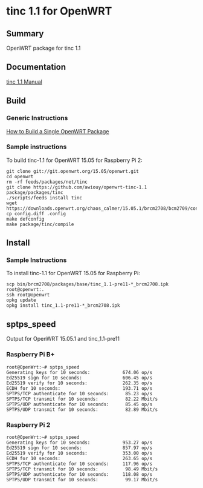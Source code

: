 # tinc 1.1 for OpenWRT

## Summary

OpenWRT package for tinc 1.1

## Documentation

[tinc 1.1 Manual](https://www.tinc-vpn.org/documentation-1.1/)

## Build

### Generic Instructions

[How to Build a Single OpenWRT Package](https://wiki.openwrt.org/doc/howtobuild/single.package)

### Sample instructions

To build tinc-1.1 for OpenWRT 15.05 for Raspberry Pi 2:

```
git clone git://git.openwrt.org/15.05/openwrt.git
cd openwrt
rm -rf feeds/packages/net/tinc
git clone https://github.com/awiouy/openwrt-tinc-1.1 package/packages/tinc
./scripts/feeds install tinc
wget https://downloads.openwrt.org/chaos_calmer/15.05.1/brcm2708/bcm2709/config.diff
cp config.diff .config
make defconfig
make package/tinc/compile
```

## Install

### Sample Instructions

To install tinc-1.1 for OpenWRT 15.05 for Raspberry Pi:

```
scp bin/brcm2708/packages/base/tinc_1.1-pre11-*_brcm2708.ipk root@openwrt:.
ssh root@openwrt
opkg update
opkg install tinc_1.1-pre11-*_brcm2708.ipk
```

## sptps_speed

Output for OpenWRT 15.05.1 and tinc_1.1-pre11

### Raspberry Pi B+

```
root@OpenWrt:~# sptps_speed
Generating keys for 10 seconds:            674.06 op/s
Ed25519 sign for 10 seconds:               606.45 op/s
Ed25519 verify for 10 seconds:             262.35 op/s
ECDH for 10 seconds:                       193.71 op/s
SPTPS/TCP authenticate for 10 seconds:      85.23 op/s
SPTPS/TCP transmit for 10 seconds:          82.22 Mbit/s
SPTPS/UDP authenticate for 10 seconds:      85.45 op/s
SPTPS/UDP transmit for 10 seconds:          82.89 Mbit/s
```

### Raspberry Pi 2

```
root@OpenWrt:~# sptps_speed
Generating keys for 10 seconds:            953.27 op/s
Ed25519 sign for 10 seconds:               857.97 op/s
Ed25519 verify for 10 seconds:             353.00 op/s
ECDH for 10 seconds:                       263.65 op/s
SPTPS/TCP authenticate for 10 seconds:     117.96 op/s
SPTPS/TCP transmit for 10 seconds:          98.49 Mbit/s
SPTPS/UDP authenticate for 10 seconds:     118.08 op/s
SPTPS/UDP transmit for 10 seconds:          99.17 Mbit/s
```
